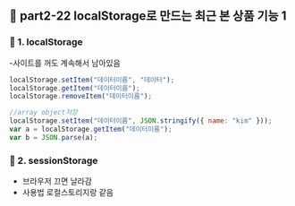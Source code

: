 ## 💾 part2-22 localStorage로 만드는 최근 본 상품 기능 1

### 🔹 1. localStorage

-사이트를 꺼도 계속해서 남아있음

```jsx
localStorage.setItem("데이터이름", "데이터");
localStorage.getItem("데이터이름");
localStorage.removeItem("데이터이름");

//array object저장
localStorage.setItem("데이터이름", JSON.stringify({ name: "kim" }));
var a = localStorage.getItem("데이터이름");
var b = JSON.parse(a);
```

### 🔹 2. sessionStorage

- 브라우저 끄면 날라감
- 사용법 로컬스토리지랑 같음
